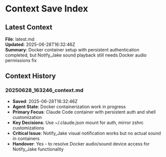 # Context Save Index

## Latest Context

**File**: latest.md  
**Updated**: 2025-06-28T16:32:46Z  
**Summary**: Docker container setup with persistent authentication completed, but Notify_Jake sound playback still needs Docker audio permissions fix

## Context History

### 20250628_163246_context.md

- **Saved**: 2025-06-28T16:32:46Z
- **Agent State**: Docker containerization work in progress
- **Primary Focus**: Claude Code container with persistent auth and shell customization
- **Key Decisions**: Use ~/.claude.json mount for auth, mirror zshrc customizations
- **Critical Issue**: Notify_Jake visual notification works but no actual sound in containers
- **Handover**: Yes - to resolve Docker audio/sound device access for Notify_Jake functionality